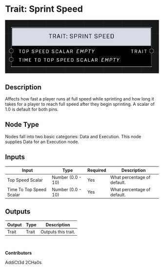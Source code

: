 # Trait: Sprint Speed
![](../../../.gitbook/assets/trait-sprint-speed.png)

## Description
Affects how fast a player runs at full speed while sprinting and how long it takes for a player to reach full speed after they begin sprinting. A scalar of 1.0 is default for both pins.

## Node Type
Nodes fall into two basic categories: Data and Execution. This node supplies Data for an Execution node.

## Inputs
| Input | Type | Required | Description |
|------------------|------------------|----------|--------------------------------------------------------------|
| Top Speed Scalar | Number (0.0 - 10) | Yes | What percentage of default. |
| Time To Top Speed Scalar | Number (0.0 - 10) | Yes | What percentage of default. |

## Outputs
| Output | Type | Description |
|------------------|------------------|--------------------------------------------------------------|
| Trait | Trait | Outputs this trait. |

\
\
**Contributors**

AddiCt3d 2CHa0s

